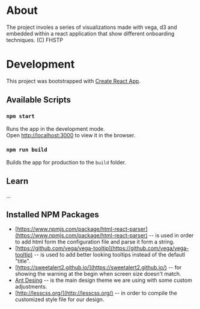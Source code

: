 # About
The project involes a series of visualizations made with vega, d3 and embedded within a react application that show different onboarding techniques.
(C) FHSTP

# Development

This project was bootstrapped with [Create React App](https://github.com/facebook/create-react-app).

## Available Scripts

### `npm start`

Runs the app in the development mode.<br>
Open [http://localhost:3000](http://localhost:3000) to view it in the browser.


### `npm run build`

Builds the app for production to the `build` folder.

## Learn 
...

## Installed NPM Packages
- [https://www.npmjs.com/package/html-react-parser](https://www.npmjs.com/package/html-react-parser) -- is used in order to add html form the configuration file and parse it form a string.
- [https://github.com/vega/vega-tooltip](https://github.com/vega/vega-tooltip) -- is used to add better looking tooltips instead of the defautl "title".
- [https://sweetalert2.github.io/](https://sweetalert2.github.io/) -- for showing the warning at the begin when screen size doesn't match.
- [Ant Desing](https://ant.design/) -- is the main design theme we are using with some custom adjustments.
- [http://lesscss.org/](http://lesscss.org/) -- in order to compile the customized style file for our design.
